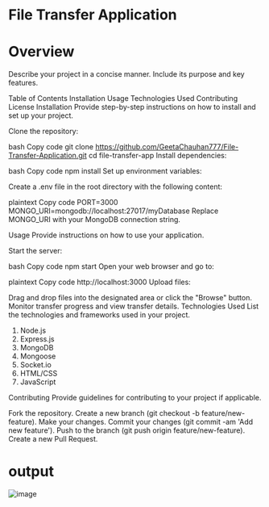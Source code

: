 # File Transfer Application
# Overview
Describe your project in a concise manner. Include its purpose and key features.

Table of Contents
Installation
Usage
Technologies Used
Contributing
License
Installation
Provide step-by-step instructions on how to install and set up your project.

Clone the repository:

bash
Copy code
git clone https://github.com/GeetaChauhan777/File-Transfer-Application.git
cd file-transfer-app
Install dependencies:

bash
Copy code
npm install
Set up environment variables:

Create a .env file in the root directory with the following content:

plaintext
Copy code
PORT=3000
MONGO_URI=mongodb://localhost:27017/myDatabase
Replace MONGO_URI with your MongoDB connection string.

Usage
Provide instructions on how to use your application.

Start the server:

bash
Copy code
npm start
Open your web browser and go to:

plaintext
Copy code
http://localhost:3000
Upload files:

Drag and drop files into the designated area or click the "Browse" button.
Monitor transfer progress and view transfer details.
Technologies Used
List the technologies and frameworks used in your project.

1. Node.js
2. Express.js
3. MongoDB
4. Mongoose
5. Socket.io
6. HTML/CSS
7. JavaScript

Contributing
Provide guidelines for contributing to your project if applicable.

Fork the repository.
Create a new branch (git checkout -b feature/new-feature).
Make your changes.
Commit your changes (git commit -am 'Add new feature').
Push to the branch (git push origin feature/new-feature).
Create a new Pull Request.

# output #
![image](https://github.com/GeetaChauhan777/File-Transfer-Application/assets/66312158/a9263f8b-152b-4c06-8672-ee9a59d35983)
